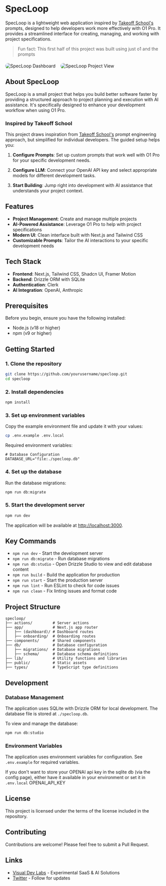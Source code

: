 # SpecLoop

SpecLoop is a lightweight web application inspired by [Takeoff School's](https://www.jointakeoff.com/) prompts, designed to help developers work more effectively with O1 Pro. It provides a streamlined interface for creating, managing, and working with project specifications.

> Fun fact: This first half of this project was built using just o1 and the prompts

<div style="display: flex; gap: 16px; margin: 20px 0;">
  <img src="https://github.com/user-attachments/assets/bdcad872-7c35-47a1-a608-1ecd9e8f6a7a" alt="SpecLoop Dashboard" style="border-radius: 8px; max-width: 48%;">
  <img src="https://github.com/user-attachments/assets/12172deb-ddf5-4791-a76c-b20b239404dd" alt="SpecLoop Project View" style="border-radius: 8px; max-width: 48%;">
</div>

## About SpecLoop

SpecLoop is a small project that helps you build better software faster by providing a structured approach to project planning and execution with AI assistance. It's specifically designed to enhance your development workflow when using O1 Pro.

### Inspired by Takeoff School

This project draws inspiration from [Takeoff School's](https://www.jointakeoff.com/) prompt engineering approach, but simplified for individual developers. The guided setup helps you:

1. **Configure Prompts**: Set up custom prompts that work well with O1 Pro for your specific development needs.

2. **Configure LLM**: Connect your OpenAI API key and select appropriate models for different development tasks.

3. **Start Building**: Jump right into development with AI assistance that understands your project context.

## Features

- **Project Management**: Create and manage multiple projects
- **AI-Powered Assistance**: Leverage O1 Pro to help with project specifications
- **Modern UI**: Clean interface built with Next.js and Tailwind CSS
- **Customizable Prompts**: Tailor the AI interactions to your specific development needs

## Tech Stack

- **Frontend**: Next.js, Tailwind CSS, Shadcn UI, Framer Motion
- **Backend**: Drizzle ORM with SQLite
- **Authentication**: Clerk
- **AI Integration**: OpenAI, Anthropic

## Prerequisites

Before you begin, ensure you have the following installed:

- Node.js (v18 or higher)
- npm (v9 or higher)

## Getting Started

### 1. Clone the repository

```bash
git clone https://github.com/yourusername/specloop.git
cd specloop
```

### 2. Install dependencies

```bash
npm install
```

### 3. Set up environment variables

Copy the example environment file and update it with your values:

```bash
cp .env.example .env.local
```

Required environment variables:

```
# Database Configuration
DATABASE_URL="file:./specloop.db"
```

### 4. Set up the database

Run the database migrations:

```bash
npm run db:migrate
```

### 5. Start the development server

```bash
npm run dev
```

The application will be available at [http://localhost:3000](http://localhost:3000).

## Key Commands

- `npm run dev` - Start the development server
- `npm run db:migrate` - Run database migrations
- `npm run db:studio` - Open Drizzle Studio to view and edit database content
- `npm run build` - Build the application for production
- `npm run start` - Start the production server
- `npm run lint` - Run ESLint to check for code issues
- `npm run clean` - Fix linting issues and format code

## Project Structure

```
specloop/
├── actions/         # Server actions
├── app/             # Next.js app router
│   ├── (dashboard)/ # Dashboard routes
│   ├── onboarding/  # Onboarding routes
├── components/      # Shared components
├── db/              # Database configuration
│   ├── migrations/  # Database migrations
│   ├── schema/      # Database schema definitions
├── lib/             # Utility functions and libraries
├── public/          # Static assets
├── types/           # TypeScript type definitions
```

## Development

### Database Management

The application uses SQLite with Drizzle ORM for local development. The database file is stored at `./specloop.db`.

To view and manage the database:

```bash
npm run db:studio
```

### Environment Variables

The application uses environment variables for configuration. See `.env.example` for required variables.

If you don't want to store your OPENAI api key in the sqlite db (via the config page), either have it available in your environment or set it in `.env.local` OPENAI_API_KEY

## License

This project is licensed under the terms of the license included in the repository.

## Contributing

Contributions are welcome! Please feel free to submit a Pull Request.

## Links

- [Visual Dev Labs](https://visualdevlabs.com/) - Experimental SaaS & AI Solutions
- [Twitter](https://x.com/weloveoov) - Follow for updates
